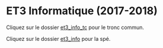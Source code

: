 # ET3 Informatique (2017-2018)

Cliquez sur le dossier [et3\_info\_tc][tc] pour le tronc commun.

Cliquez sur le dossier [et3\_info][spe] pour la spé.


[tc]:https://github.com/lcsdavid/et3/tree/master/et3_info_tc
[spe]:https://github.com/lcsdavid/et3/tree/master/et3_info
